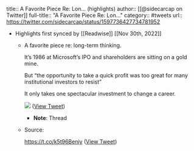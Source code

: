 title:: A Favorite Piece Re: Lon... (highlights)
author:: [[@sidecarcap on Twitter]]
full-title:: "A Favorite Piece Re: Lon..."
category:: #tweets
url:: https://twitter.com/sidecarcap/status/1597736427734781952

- Highlights first synced by [[Readwise]] [[Nov 30th, 2022]]
	- A favorite piece re: long-term thinking.
	  
	  It’s 1986 at Microsoft’s IPO and shareholders are sitting on a gold mine.
	  
	  But “the opportunity to take a quick profit was too great for many institutional investors to resist”
	  
	  It only takes one spectacular investment to change a career. 
	  
	  ![](https://pbs.twimg.com/media/FixMz7pUoAAJX99.jpg) ([View Tweet](https://twitter.com/sidecarcap/status/1597736427734781952))
		- **Note**: Thread
	- Source:
	  
	  https://t.co/k5t96Beniy ([View Tweet](https://twitter.com/sidecarcap/status/1597736429823479808))